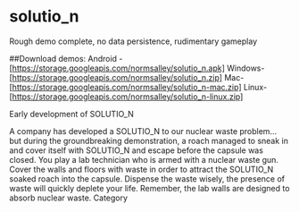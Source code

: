 # solutio_n

Rough demo complete, no data persistence, rudimentary gameplay

##Download demos:
Android - [https://storage.googleapis.com/normsalley/solutio_n.apk]
Windows- [https://storage.googleapis.com/normsalley/solutio_n.zip]
Mac- [https://storage.googleapis.com/normsalley/solutio_n-mac.zip]
Linux- [https://storage.googleapis.com/normsalley/solutio_n-linux.zip]


Early development of SOLUTIO_N

A company has developed a SOLUTIO_N to our nuclear waste problem... but during the groundbreaking demonstration, a roach managed to sneak in and cover itself with SOLUTIO_N and escape before the capsule was closed.
You play a lab technician who is armed with a nuclear waste gun. 
Cover the walls and floors with waste in order to attract the SOLUTIO_N soaked roach into the capsule.
Dispense the waste wisely, the presence of waste will quickly deplete your life.
Remember, the lab walls are designed to absorb nuclear waste.
Category
